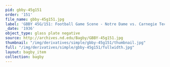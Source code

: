 ```yaml
---
pid: gbby-45g151
order: '151'
file_name: gbby-45g151.jpg
label: 'GBBY 45G/151: Football Game Scene - Notre Dame vs. Carnegie Tech - 1936'
_date: '1936'
object_type: glass plate negative
source: http://archives.nd.edu/Bagby/GBBY-45g151.jpg
thumbnail: "/img/derivatives/simple/gbby-45g151/thumbnail.jpg"
full: "/img/derivatives/simple/gbby-45g151/fullwidth.jpg"
layout: bagby_item
collection: bagby
---
```

